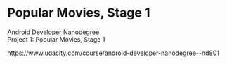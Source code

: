 # Popular Movies, Stage 1
Android Developer Nanodegree  
Project 1: Popular Movies, Stage 1

https://www.udacity.com/course/android-developer-nanodegree--nd801
